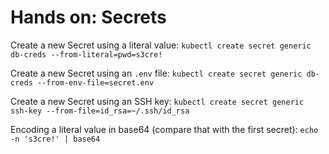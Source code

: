 # Hands on: Secrets

Create a new Secret using a literal value:
`kubectl create secret generic db-creds --from-literal=pwd=s3cre!`

Create a new Secret using an `.env` file:
`kubectl create secret generic db-creds --from-env-file=secret.env`

Create a new Secret using an SSH key:
`kubectl create secret generic ssh-key --from-file=id_rsa=~/.ssh/id_rsa`

Encoding a literal value in base64 (compare that with the first secret):
`echo -n 's3cre!' | base64`
